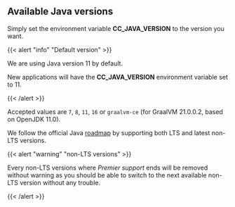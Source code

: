 ## Available Java versions

Simply set the environment variable **CC_JAVA_VERSION** to the version you want.

{{< alert "info" "Default version" >}}
    <p>We are using Java version 11 by default.</p>
    <p>New applications will have the **CC_JAVA_VERSION** environment variable set to 11.</p>
{{< /alert >}}

Accepted values are `7`, `8`, `11`, `16` or `graalvm-ce` (for GraalVM 21.0.0.2, based on OpenJDK 11.0).

We follow the official Java [roadmap](https://www.oracle.com/java/technologies/java-se-support-roadmap.html) by supporting both LTS and latest non-LTS versions.

{{< alert "warning" "non-LTS versions" >}}
    <p>Every non-LTS versions where _Premier support_ ends will be removed without warning as you should be able to switch to the next available non-LTS version without any trouble.</p>
{{< /alert >}}
